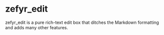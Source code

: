 # zefyr_edit
zefyr_edit is a pure rich-text edit box that ditches the Markdown formatting and adds many other features.
